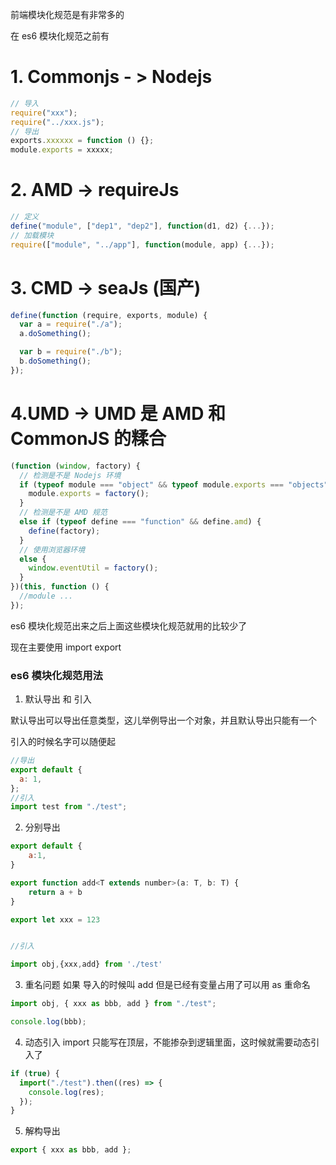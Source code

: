 前端模块化规范是有非常多的

在 es6 模块化规范之前有

# 1. Commonjs - > Nodejs

```js
// 导入
require("xxx");
require("../xxx.js");
// 导出
exports.xxxxxx = function () {};
module.exports = xxxxx;
```

# 2. AMD -> requireJs

```js
// 定义
define("module", ["dep1", "dep2"], function(d1, d2) {...});
// 加载模块
require(["module", "../app"], function(module, app) {...});
```

# 3. CMD -> seaJs (国产)

```js
define(function (require, exports, module) {
  var a = require("./a");
  a.doSomething();

  var b = require("./b");
  b.doSomething();
});
```

# 4.UMD -> UMD 是 AMD 和 CommonJS 的糅合

```js
(function (window, factory) {
  // 检测是不是 Nodejs 环境
  if (typeof module === "object" && typeof module.exports === "objects") {
    module.exports = factory();
  }
  // 检测是不是 AMD 规范
  else if (typeof define === "function" && define.amd) {
    define(factory);
  }
  // 使用浏览器环境
  else {
    window.eventUtil = factory();
  }
})(this, function () {
  //module ...
});
```

es6 模块化规范出来之后上面这些模块化规范就用的比较少了

现在主要使用 import export

### es6 模块化规范用法

1. 默认导出 和 引入

默认导出可以导出任意类型，这儿举例导出一个对象，并且默认导出只能有一个

引入的时候名字可以随便起

```js
//导出
export default {
  a: 1,
};
//引入
import test from "./test";
```

2. 分别导出

```js
export default {
    a:1,
}

export function add<T extends number>(a: T, b: T) {
    return a + b
}

export let xxx = 123


//引入

import obj,{xxx,add} from './test'
```

3. 重名问题 如果 导入的时候叫 add 但是已经有变量占用了可以用 as 重命名

```js
import obj, { xxx as bbb, add } from "./test";

console.log(bbb);
```

4. 动态引入
   import 只能写在顶层，不能掺杂到逻辑里面，这时候就需要动态引入了

```js
if (true) {
  import("./test").then((res) => {
    console.log(res);
  });
}
```

5. 解构导出

```js
export { xxx as bbb, add };
```
